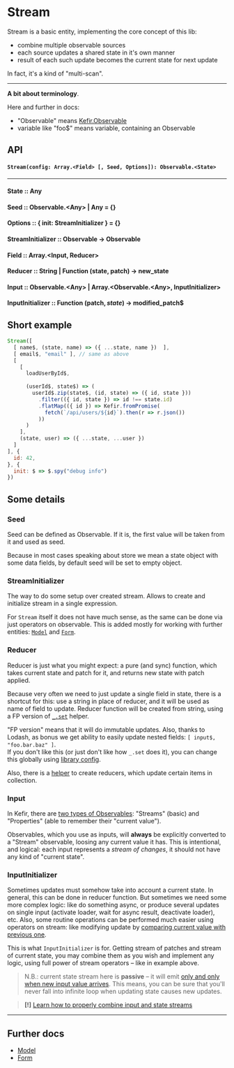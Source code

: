 # Stream

Stream is a basic entity, implementing the core concept of this lib: 
* combine multiple observable sources
* each source updates a shared state in it's own manner
* result of each such update becomes the current state for next update

In fact, it's a kind of "multi-scan".

---

**A bit about terminology**.

Here and further in docs:
* "Observable" means [Kefir.Observable](https://rpominov.github.io/kefir/#about-observables)
* variable like "foo$" means variable, containing an Observable

## API

#### `Stream(config: Array.<Field> [, Seed, Options]): Observable.<State>`

---

#### State :: Any

#### Seed :: Observable.\<Any\> | Any = {}

#### Options :: { init: StreamInitializer } = {}

#### StreamInitializer :: Observable -> Observable

#### Field :: Array.<Input, Reducer>

#### Reducer :: String | Function (state, patch) -> new_state

#### Input :: Observable.\<Any\> | Array.<Observable.\<Any\>, InputInitializer>

#### InputInitializer :: Function (patch$, state$) -> modified_patch$

## Short example
```js
Stream([
  [ name$, (state, name) => ({ ...state, name })  ],
  [ email$, "email" ], // same as above
  [
    [
      loadUserById$,
      
      (userId$, state$) => (
        userId$.zip(state$, (id, state) => ({ id, state }))
          .filter(({ id, state }) => id !== state.id)
          .flatMap(({ id }) => Kefir.fromPromise(
            fetch(`/api/users/${id}`).then(r => r.json())
          ))
      )
    ],
    (state, user) => ({ ...state, ...user })
  ]
], {
  id: 42,
}, {
  init: $ => $.spy("debug info")
})
```

## Some details

### Seed

Seed can be defined as Observable. If it is, the first value will be taken from it and used as seed.

Because in most cases speaking about store we mean a state object with some data fields, by default seed will be set to empty object.

### StreamInitializer

The way to do some setup over created stream. Allows to create and initialize stream in a single expression.

For `Stream` itself it does not have much sense, as the same can be done via just operators on observable. 
This is added mostly for working with further entities: [`Model`](/docs/Model.md) and [`Form`](/docs/Form.md).
 
### Reducer

Reducer is just what you might expect: a pure (and sync) function, which takes current state and patch for it, and returns new state with patch applied.

Because very often we need to just update a single field in state, there is a shortcut for this: use a string in place of reducer, and it will be used as name of field to update. Reducer function will be created from string, using a FP version of [`_.set`](https://lodash.com/docs/4.17.4#set) helper. 

"FP version" means that it will do immutable updates. 
Also, thanks to Lodash, as bonus we get ability to easily update nested fields: `[ input$, "foo.bar.baz" ]`.  
If you don't like this (or just don't like how `_.set` does it), you can change this globally using [library config](/docs/configuration.md). 

Also, there is a [helper](/docs/listReducer.md) to create reducers, which update certain items in collection.

### Input

In Kefir, there are [two types of Observables](https://rpominov.github.io/kefir/#current-in-streams): "Streams" (basic) and "Properties" (able to remember their "current value").

Observables, which you use as inputs, will **always** be explicitly converted to a "Stream" observable, loosing any current value it has. This is intentional, and logical: each input represents a *stream of changes*, it should not have any kind of "current state".  
  
### InputInitializer
  
Sometimes updates must somehow take into account a current state. In general, this can be done in reducer function. But sometimes we need some more complex logic: like do something async, or produce several updates on single input (activate loader, wait for async result, deactivate loader), etc. Also, some routine operations can be performed much easier using operators on stream: like modifying update by [comparing current value with previous one](https://rpominov.github.io/kefir/#diff).

This is what `InputInitializer` is for. Getting stream of patches and stream of current state, you may combine them as you wish and implement any logic, using full power of stream operators – like in example above.
 
> N.B.: current state stream here is **passive** – it will emit [only and only when new input value arrives](https://rpominov.github.io/kefir/#obs-sampled-by). 
This means, you can be sure that you'll never fall into infinite loop when updating state causes new updates.

> **[!]** [Learn how to properly combine input and state streams](/docs/caveats.md#combining-streams-in-inputinitializer) 

---

## Further docs
* [Model](/docs/Model.md) 
* [Form](/docs/Form.md)
